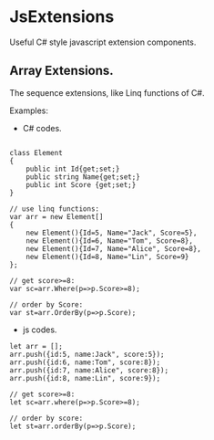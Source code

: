 # JsExtensions
Useful C# style javascript extension components.

## Array Extensions.
The sequence extensions, like Linq functions of C#.

Examples:
* C# codes.
``` 

class Element
{
    public int Id{get;set;}
    public string Name{get;set;}
    public int Score {get;set;}
}

// use linq functions:
var arr = new Element[]
{ 
    new Element(){Id=5, Name="Jack", Score=5},
    new Element(){Id=6, Name="Tom", Score=8},
    new Element(){Id=7, Name="Alice", Score=8},
    new Element(){Id=8, Name="Lin", Score=9}
};

// get score>=8:
var sc=arr.Where(p=>p.Score>=8);

// order by Score:
var st=arr.OrderBy(p=>p.Score);
```

* js codes.
``` 
let arr = [];
arr.push({id:5, name:Jack", score:5});
arr.push({id:6, name:Tom", score:8});
arr.push({id:7, name:Alice", score:8});
arr.push({id:8, name:Lin", score:9});

// get score>=8:
let sc=arr.where(p=>p.Score>=8);

// order by score:
let st=arr.orderBy(p=>p.Score);
```
